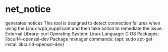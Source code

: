 # net_notice
generates notices
This tool is designed to detect connection failures when using the Linux wpa_supplicant and then take action to remediate the issue.
External Library: curl
Operating System: Linux
Language: C
OS Packages: libcurl4-openssl-dev
Package manager commands: {apt: sudo apt-get install libcurl4-openssl-dev}
